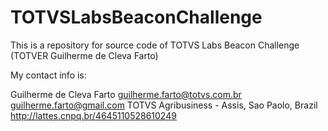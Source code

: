 # TOTVSLabsBeaconChallenge
This is a repository for source code of TOTVS Labs Beacon Challenge (TOTVER Guilherme de Cleva Farto)

My contact info is:

Guilherme de Cleva Farto
guilherme.farto@totvs.com.br
guilherme.farto@gmail.com
TOTVS Agribusiness - Assis, Sao Paolo, Brazil
http://lattes.cnpq.br/4645110528610249
